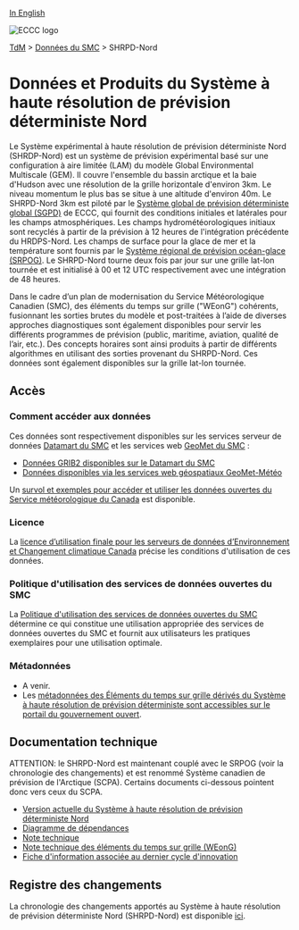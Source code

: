 [In English](readme_hrdps-north_en.md)

![ECCC logo](../../img_eccc-logo.png)

[TdM](../../readme_fr.md) > [Données du SMC](../readme_fr.md) > SHRPD-Nord

# Données et Produits du Système à haute résolution de prévision déterministe Nord

Le Système expérimental à haute résolution de prévision déterministe Nord (SHRDP-Nord) est un système de prévision expérimental basé sur une configuration à aire limitée (LAM) du modèle Global Environmental Multiscale (GEM). Il couvre l'ensemble du bassin arctique et la baie d'Hudson avec une résolution de la grille horizontale d'environ 3km. Le niveau momentum le plus bas se situe à une altitude d'environ 40m. Le SHRPD-Nord 3km est piloté par le [Système global de prévision déterministe global (SGPD)](../nwp_gdps/readme_gdps_fr.md) de ECCC, qui fournit des conditions initiales et latérales pour les champs atmosphériques. Les champs hydrométéorologiques initiaux sont recyclés à partir de la prévision à 12 heures de l'intégration précédente du HRDPS-Nord. Les champs de surface pour la glace de mer et la température sont fournis par le [Système régional de prévision océan-glace (SRPOG)](../nwp_riops/readme_riops_fr.md). Le SHRPD-Nord tourne deux fois par jour sur une grille lat-lon tournée et est initialisé à 00 et 12 UTC respectivement avec une intégration de 48 heures.

Dans le cadre d’un plan de modernisation du Service Météorologique Canadien (SMC), des éléments du temps sur grille ("WEonG") cohérents, fusionnant les sorties brutes du modèle et post-traitées à l’aide de diverses approches diagnostiques sont également disponibles pour servir les différents programmes de prévision (public, maritime, aviation, qualité de l’air, etc.). Des concepts horaires sont ainsi produits à partir de différents algorithmes en utilisant des sorties provenant du SHRPD-Nord. Ces données sont également disponibles sur la grille lat-lon tournée. 

## Accès

### Comment accéder aux données

Ces données sont respectivement disponibles sur les services serveur de données [Datamart du SMC](../../msc-datamart/readme_fr.md) et les services web [GeoMet du SMC](../../msc-geomet/readme_fr.md) :

* [Données GRIB2 disponibles sur le Datamart du SMC](readme_hrdps-north-datamart_fr.md) 
* [Données disponibles via les services web géospatiaux GeoMet-Météo](../../msc-geomet/readme_fr.md)

Un [survol et exemples pour accéder et utiliser les données ouvertes du Service météorologique du Canada](../../usage/readme_fr.md) est disponible.

### Licence

La [licence d’utilisation finale pour les serveurs de données d’Environnement et Changement climatique Canada](../../licence/readme_fr.md) précise les conditions d'utilisation de ces données.

### Politique d'utilisation des services de données ouvertes du SMC

La [Politique d'utilisation des services de données ouvertes du SMC](../../usage-policy/readme_fr.md) détermine ce qui constitue une utilisation appropriée des services de données ouvertes du SMC et fournit aux utilisateurs les pratiques exemplaires pour une utilisation optimale.

### Métadonnées

* A venir.
* Les [métadonnées des Éléments du temps sur grille dérivés du Système à haute résolution de prévision déterministe sont accessibles sur le portail du gouvernement ouvert](https://open.canada.ca/data/fr/dataset/9eaf8b65-a734-432e-925c-7fbe8fc65670).

## Documentation technique

ATTENTION: le SHRPD-Nord est maintenant couplé avec le SRPOG (voir la chronologie des changements) et est renommé Système canadien de prévision de l'Arctique (SCPA). Certains documents ci-dessous pointent donc vers ceux du SCPA.

* [Version actuelle du Système à haute résolution de prévision déterministe Nord](http://collaboration.cmc.ec.gc.ca/cmc/CMOI/product_guide/docs/tech_specifications/tech_specifications_CAPS_f.pdf)
* [Diagramme de dépendances](https://collaboration.cmc.ec.gc.ca/cmc/cmos/public_doc/msc-data/nwep-dependency-diagrams/system_CAPS_fr.svg)
* [Note technique](https://collaboration.cmc.ec.gc.ca/cmc/cmoi/product_guide/docs/tech_notes/technote_caps_f.pdf)
* [Note technique des éléments du temps sur grille (WEonG)](https://collaboration.cmc.ec.gc.ca/cmc/cmoi/product_guide/docs/tech_notes/technote_weong-hrdps_f.pdf)
* [Fiche d'information associée au dernier cycle d'innovation](https://collaboration.cmc.ec.gc.ca/cmc/cmoi/product_guide/docs/fact_sheets/factsheet_hrdps-north_f.pdf)

## Registre des changements 

La chronologie des changements apportés au Système à haute résolution de prévision déterministe Nord (SHRPD-Nord) est disponible [ici](changelog_hrdps-north_fr.md).


